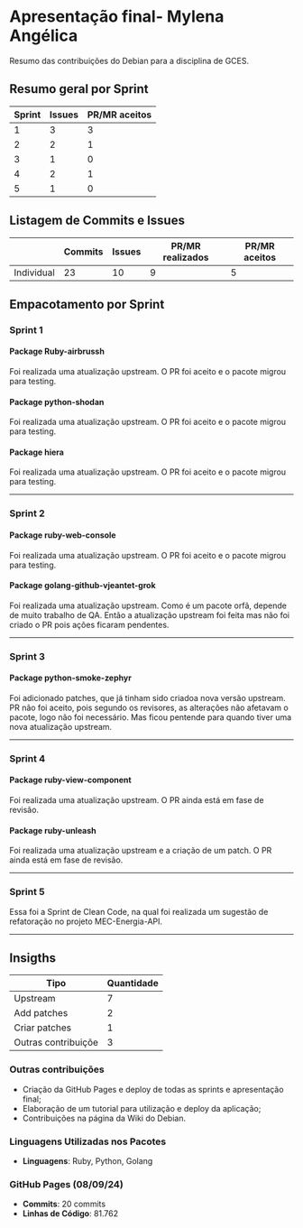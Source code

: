 # Apresentação final- Mylena Angélica
Resumo das contribuições do Debian para a disciplina de GCES.

## **Resumo geral por Sprint**
|Sprint|Issues|PR/MR aceitos|
|------|------|-------------|
|1     |3     |3            |
|2     |2     |1            |
|3     |1     |0            |
|4     |2     |1            |
|5     |1     |0            |

## **Listagem de Commits e Issues**

|          |Commits|Issues|PR/MR realizados|PR/MR aceitos|
|----------|-------|------|----------------|-------------|
|Individual|23     |10    | 9              | 5           |

## Empacotamento por Sprint
### Sprint 1
#### Package Ruby-airbrussh
  Foi realizada uma atualização upstream. O PR foi aceito e o pacote migrou para testing.
#### Package python-shodan
Foi realizada uma atualização upstream. O PR foi aceito e o pacote migrou para testing.
#### Package hiera
Foi realizada uma atualização upstream. O PR foi aceito e o pacote migrou para testing.

--- 

### Sprint 2
#### Package ruby-web-console
Foi realizada uma atualização upstream. O PR foi aceito e o pacote migrou para testing.
#### Package golang-github-vjeantet-grok
Foi realizada uma atualização upstream. Como é um pacote orfã, depende de muito trabalho de QA. Então a atualização upstream foi feita mas não foi criado o PR pois ações ficaram pendentes.

--- 

### Sprint 3
#### Package python-smoke-zephyr
Foi adicionado patches, que já tinham sido criadoa nova versão upstream. PR não foi aceito, pois segundo os revisores, as alterações não afetavam o pacote, logo não foi necessário. Mas ficou pentende para quando tiver uma nova atualização upstream.

--- 

### Sprint 4
#### Package ruby-view-component
Foi realizada uma atualização upstream. O PR ainda está em fase de revisão.
#### Package ruby-unleash
Foi realizada uma atualização upstream e a criação de um patch. O PR ainda está em fase de revisão.

--- 

### Sprint 5
Essa foi a Sprint de Clean Code, na qual foi realizada um sugestão de refatoração no projeto MEC-Energia-API.

--- 



## Insigths
|Tipo                |Quantidade|
|--------------------|----------|
|Upstream            |       7  |
|Add patches         |       2  |
|Criar patches       |       1  |
|Outras contribuiçõe |    3     |

### Outras contribuições
- Criação da GitHub Pages e deploy de todas as sprints e apresentação final;
- Elaboração de um tutorial para utilização e deploy da aplicação;
- Contribuições na página da Wiki do Debian.

### Linguagens Utilizadas nos Pacotes
- **Linguagens**: Ruby, Python, Golang

### GitHub Pages (08/09/24)
- **Commits**: 20 commits
- **Linhas de Código**: 81.762

